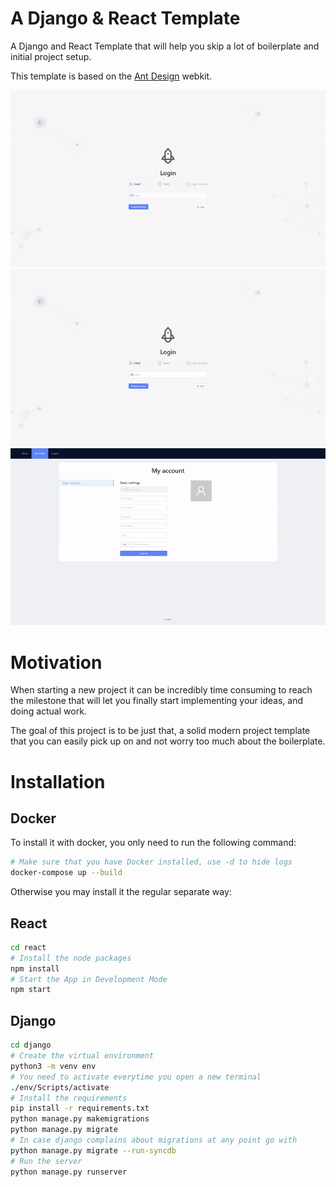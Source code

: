 # A Django & React Template
A Django and React Template that will help you skip a lot of boilerplate and initial project setup. 

This template is based on the [Ant Design](https://ant.design) webkit.

![login](/img/login_error.gif)
![login](/img/login_success.gif)
![login](/img/update_profile.gif)

# Motivation
When starting a new project it can be incredibly time consuming to reach the milestone that will let you finally start implementing your ideas, and doing actual work.

The goal of this project is to be just that, a solid modern project template that you can easily pick up on and not worry too much about the boilerplate.

# Installation
## Docker
To install it with docker, you only need to run the following command:
```bash
# Make sure that you have Docker installed, use -d to hide logs
docker-compose up --build
```
Otherwise you may install it the regular separate way:
## React
```bash
cd react
# Install the node packages
npm install
# Start the App in Development Mode
npm start
```

## Django
```bash
cd django
# Create the virtual environment
python3 -m venv env 
# You need to activate everytime you open a new terminal
./env/Scripts/activate
# Install the requirements
pip install -r requirements.txt 
python manage.py makemigrations
python manage.py migrate
# In case django complains about migrations at any point go with
python manage.py migrate --run-syncdb
# Run the server
python manage.py runserver
```